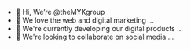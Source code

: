- 👋 Hi, We’re @theMYKgroup
- 👀 We love the web and digital marketing ...
- 🌱 We're currently developing our digital products ...
- 💞️ We're looking to collaborate on social media ...

<!---
- 📫 How to reach me ...
--->

<!---
themykgroup/themykgroup is a ✨ special ✨ repository because its `README.md` (this file) appears on your GitHub profile.
You can click the Preview link to take a look at your changes.
--->
